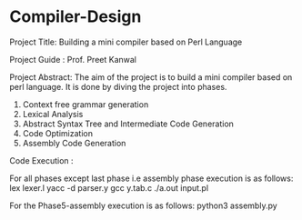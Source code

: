 # Compiler-Design

Project Title: Building a mini compiler based on Perl Language


Project Guide : Prof. Preet Kanwal

Project Abstract: The aim of the project is to build a mini compiler based on perl language. It is done by diving the project into phases.
1. Context free grammar generation
2. Lexical Analysis
3. Abstract Syntax Tree and Intermediate Code Generation
4. Code Optimization
5. Assembly Code Generation

Code Execution : 

For all phases except last phase i.e assembly phase execution is as follows:
 lex lexer.l
 yacc -d parser.y
 gcc y.tab.c
 ./a.out input.pl

 For the Phase5-assembly execution is as follows:
 python3 assembly.py
 
